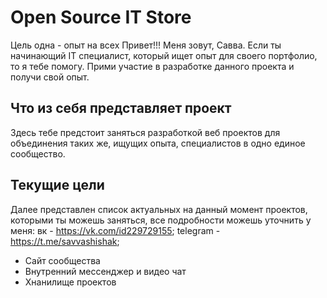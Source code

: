 # Open Source IT Store

Цель одна - опыт на всех
Привет!!! Меня зовут, Савва. Если ты начинающий IT специалист, который ищет опыт для своего портфолио, то я тебе помогу. Прими участие в разработке данного проекта и получи свой опыт.

## Что из себя представляет проект
Здесь тебе предстоит заняться разработкой веб проектов для объединения таких же, ищущих опыта, специалистов в одно единое сообщество.

## Текущие цели
Далее представлен список актуальных на данный момент проектов, которыми ты можешь заняться, все подробности можешь уточнить у меня: вк - https://vk.com/id229729155; telegram - https://t.me/savvashishak;
 - Сайт сообщества
 - Внутренний мессенджер и видео чат
 - Хнанилище проектов